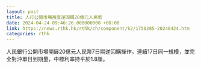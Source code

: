 ```yaml
---
layout: post
title: 人行公開市場再度逆回購20億元人民幣
date: 2024-04-24 09:46:26.000000000 +08:00
link: https://news.rthk.hk/rthk/ch/component/k2/1750285-20240424.htm
categories: rthk
---
```


人民銀行公開市場開展20億元人民幣7日期逆回購操作，連續17日同一規模，並完全對沖單日到期量，中標利率持平於1.8厘。
